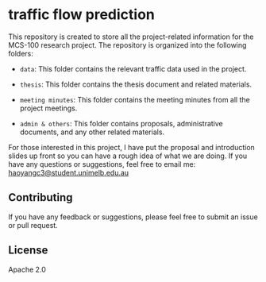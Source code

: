 # traffic flow prediction

This repository is created to store all the project-related information for the MCS-100 research project. The repository is organized into the following folders:

- `data`: This folder contains the relevant traffic data used in the project.

- `thesis`: This folder contains the thesis document and related materials.

- `meeting minutes`: This folder contains the meeting minutes from all the project meetings.

- `admin & others`: This folder contains proposals, administrative documents, and any other related materials.

For those interested in this project, I have put the proposal and introduction slides up front so you can have a rough idea of what we are doing. If you have any questions or suggestions, feel free to email me: haoyangc3@student.unimelb.edu.au

## Contributing

If you have any feedback or suggestions, please feel free to submit an issue or pull request.

## License

Apache 2.0

